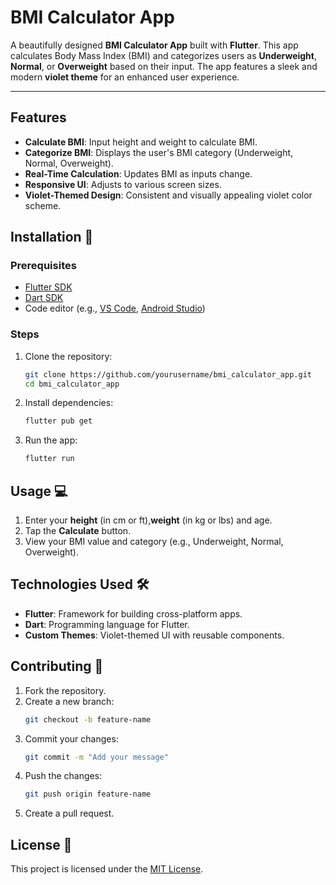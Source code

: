 # BMI Calculator App

A beautifully designed **BMI Calculator App** built with **Flutter**. This app calculates Body Mass Index (BMI) and categorizes users as **Underweight**, **Normal**, or **Overweight** based on their input. The app features a sleek and modern **violet theme** for an enhanced user experience.

---

## Features

- **Calculate BMI**: Input height and weight to calculate BMI.
- **Categorize BMI**: Displays the user's BMI category (Underweight, Normal, Overweight).
- **Real-Time Calculation**: Updates BMI as inputs change.
- **Responsive UI**: Adjusts to various screen sizes.
- **Violet-Themed Design**: Consistent and visually appealing violet color scheme.

## Installation 🚀

### Prerequisites

- [Flutter SDK](https://flutter.dev/docs/get-started/install)
- [Dart SDK](https://dart.dev/get-dart)
- Code editor (e.g., [VS Code](https://code.visualstudio.com/), [Android Studio](https://developer.android.com/studio))

### Steps

1. Clone the repository:
   ```bash
   git clone https://github.com/yourusername/bmi_calculator_app.git
   cd bmi_calculator_app
   ```

2. Install dependencies:
   ```bash
   flutter pub get
   ```

3. Run the app:
   ```bash
   flutter run
   ```
   
## Usage 💻

1. Enter your **height** (in cm or ft),**weight** (in kg or lbs) and age.
2. Tap the **Calculate** button.
3. View your BMI value and category (e.g., Underweight, Normal, Overweight).

## Technologies Used 🛠️

- **Flutter**: Framework for building cross-platform apps.
- **Dart**: Programming language for Flutter.
- **Custom Themes**: Violet-themed UI with reusable components.

## Contributing 🤝

1. Fork the repository.
2. Create a new branch:
   ```bash
   git checkout -b feature-name
   ```
3. Commit your changes:
   ```bash
   git commit -m "Add your message"
   ```
4. Push the changes:
   ```bash
   git push origin feature-name
   ```
5. Create a pull request.


## License 📜

This project is licensed under the [MIT License](LICENSE).


